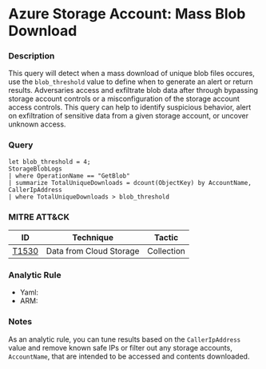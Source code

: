 # Azure Storage Account: Mass Blob Download

### Description
This query will detect when a mass download of unique blob files occures, use the `blob_threshold` value to define when to generate an alert or return results. Adversaries access and exfiltrate blob data after through bypassing storage account controls or a misconfiguration of the storage account access controls. This query can help to identify suspicious behavior, alert on exfiltration of sensitive data from a given storage account, or uncover unknown access.

### Query
```kql
let blob_threshold = 4;
StorageBlobLogs
| where OperationName == "GetBlob"
| summarize TotalUniqueDownloads = dcount(ObjectKey) by AccountName, CallerIpAddress
| where TotalUniqueDownloads > blob_threshold
```

### MITRE ATT&CK
| ID | Technique | Tactic |
|----|-----------|--------|
| [T1530](https://attack.mitre.org/techniques/T1530/) | Data from Cloud Storage  | Collection |

### Analytic Rule
- Yaml: []()
- ARM: []()

### Notes
As an analytic rule, you can tune results based on the `CallerIpAddress` value and remove known safe IPs or filter out any storage accounts, `AccountName`, that are intended to be accessed and contents downloaded.